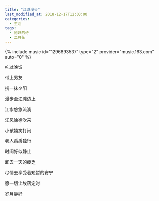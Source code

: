 ```yaml
---
title: "江滩漫步"
last_modified_at: 2018-12-17T12:00:00
categories:
  - 生活
tags:
  - 媳妇的诗
  - 二月花
---
```


{% include music id="1296893537" type="2" provider="music.163.com" auto="0" %}

吃过晚饭

带上男友

携一抹夕阳

漫步至江滩边上

江水悠悠流淌

江风徐徐吹来

小孩嬉笑打闹

老人禹禹独行

时间好似静止

卸去一天的疲乏

尽情去享受着短暂的安宁

愿一切尘埃落定时

岁月静好
